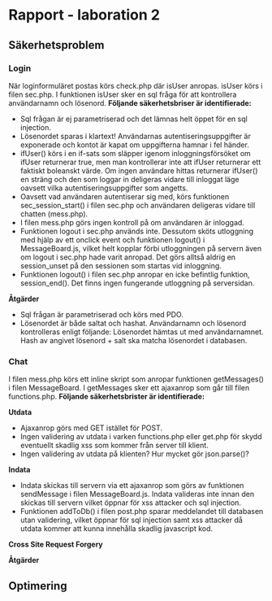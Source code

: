 # Rapport - laboration 2

## Säkerhetsproblem

### Login
När loginformuläret postas körs check.php där isUser anropas. isUser körs i filen sec.php. I funktionen isUser sker en sql fråga för att
kontrollera användarnamn och lösenord. __Följande säkerhetsbriser är identifierade:__

 * Sql frågan är ej parametriserad och det lämnas helt öppet för en sql injection.
 * Lösenordet sparas i klartext! Användarnas autentiseringsuppgifter är exponerade och kontot är kapat om uppgifterna hamnar i fel händer.
 * ifUser() körs i en if-sats som släpper igenom inloggningsförsöket om ifUser returnerar true, men man kontrollerar inte att ifUser
   returnerar ett faktiskt boleanskt värde. Om ingen användare hittas returnerar ifUser() en sträng och den som loggar in deligeras vidare
   till inloggat läge oavsett vilka autentiseringsuppgifter som angetts.
 * Oavsett vad användaren autentiserar sig med, körs funktionen sec_session_start() i filen sec.php och användaren deligeras vidare till
   chatten (mess.php).
 * I filen mess.php görs ingen kontroll på om användaren är inloggad.
 * Funktionen logout i sec.php används inte. Dessutom sköts utloggning med hjälp av ett onclick event och funktionen logout() i MessageBoard.js,
   vilket helt kopplar förbi utloggningen på servern även om logout i sec.php hade varit anropad. Det görs alltså aldrig en session_unset på
   den sessionen som startas vid inloggning.
 * Funktionen logout() i filen sec.php anropar en icke befintlig funktion, session_end(). Det finns ingen fungerande utloggning på serversidan.
 
 
 __Åtgärder__
 
 * Sql frågan är parametriserad och körs med PDO.
 * Lösenordet är både saltat och hashat. Användarnamn och lösenord kontrolleras enligt följande:
   Lösenordet hämtas ut med användarnamnet. Hash av angivet lösenord + salt ska matcha lösenordet i databasen.
 
   
### Chat
I filen mess.php körs ett inline skript som anropar funktionen getMessages() i filen MessageBoard. I getMessages sker ett ajaxanrop som
går till filen functions.php.
__Följande säkerhetsbrister är identifierade:__

 __Utdata__
 * Ajaxanrop görs med GET istället för POST.
 * Ingen validering av utdata i varken functions.php eller get.php för skydd eventuellt skadlig xss som kommer från server till klient.
 * Ingen validering av utdata på klienten? Hur mycket gör json.parse()? 

 __Indata__
 * Indata skickas till servern via ett ajaxanrop som görs av funktionen sendMessage i filen MessageBoard.js. Indata valideras inte innan
   den skickas till servern vilket öppnar för xss attacker och sql injection.
 * Funktionen addToDb() i filen post.php sparar meddelandet till databasen utan validering, vilket öppnar för sql injection samt xss attacker då
   utdata kommer att kunna innehålla skadlig javascript kod.
 
 __Cross Site Request Forgery__
 
 __Åtgärder__

## Optimering

